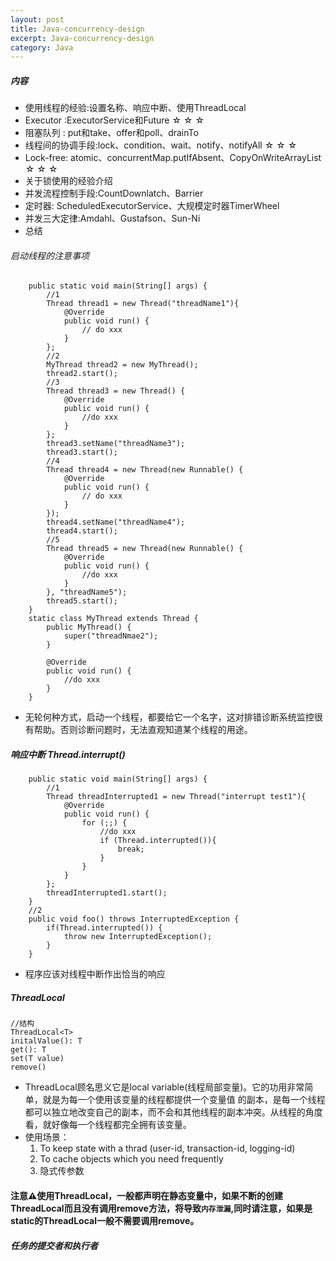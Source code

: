 ```yaml
---
layout: post
title: Java-concurrency-design
excerpt: Java-concurrency-design
category: Java
---
```


##### 内容
- 使用线程的经验:设置名称、响应中断、使用ThreadLocal
- Executor :ExecutorService和Future ☆ ☆ ☆
- 阻塞队列 : put和take、offer和poll、drainTo 
- 线程间的协调手段:lock、condition、wait、notify、notifyAll ☆ ☆ ☆ 
- Lock-free: atomic、concurrentMap.putIfAbsent、CopyOnWriteArrayList ☆ ☆ ☆ 
- 关于锁使用的经验介绍
- 并发流程控制手段:CountDownlatch、Barrier
- 定时器: ScheduledExecutorService、大规模定时器TimerWheel 
- 并发三大定律:Amdahl、Gustafson、Sun-Ni
- 总结 

###### 启动线程的注意事项

```
    public static void main(String[] args) {
        //1
        Thread thread1 = new Thread("threadName1"){
            @Override
            public void run() {
                // do xxx
            }
        };
        //2
        MyThread thread2 = new MyThread();
        thread2.start();
        //3
        Thread thread3 = new Thread() {
            @Override
            public void run() {
                //do xxx
            }
        };
        thread3.setName("threadName3");
        thread3.start();
        //4
        Thread thread4 = new Thread(new Runnable() {
            @Override
            public void run() {
                // do xxx
            }
        });
        thread4.setName("threadName4");
        thread4.start();
        //5
        Thread thread5 = new Thread(new Runnable() {
            @Override
            public void run() {
                //do xxx
            }
        }, "threadName5");
        thread5.start();
    }
    static class MyThread extends Thread {
        public MyThread() {
            super("threadNmae2");
        }

        @Override
        public void run() {
            //do xxx
        }
    }
```

- 无轮何种方式，启动一个线程，都要给它一个名字，这对排错诊断系统监控很有帮助。否则诊断问题时，无法直观知道某个线程的用途。

##### 响应中断 Thread.interrupt()

```
    public static void main(String[] args) {
        //1
        Thread threadInterrupted1 = new Thread("interrupt test1"){
            @Override
            public void run() {
                for (;;) {
                    //do xxx
                    if (Thread.interrupted()){
                        break;
                    }
                }
            }
        };
        threadInterrupted1.start();
    }
    //2
    public void foo() throws InterruptedException {
        if(Thread.interrupted()) {
            throw new InterruptedException();
        }
    }
```

- 程序应该对线程中断作出恰当的响应

##### ThreadLocal

```
//结构
ThreadLocal<T>
initalValue(): T
get(): T
set(T value)
remove()
```

- ThreadLocal顾名思义它是local variable(线程局部变量)。它的功用非常简单，就是为每一个使用该变量的线程都提供一个变量值
的副本，是每一个线程都可以独立地改变自己的副本，而不会和其他线程的副本冲突。从线程的角度看，就好像每一个线程都完全拥有该变量。
- 使用场景：
  1. To keep state with a thrad (user-id, transaction-id, logging-id)
  2. To cache objects which you need frequently
  3. 隐式传参数
#### 注意⚠️使用ThreadLocal，一般都声明在静态变量中，如果不断的创建ThreadLocal而且没有调用remove方法，将导致`内存泄漏`,同时请注意，如果是static的ThreadLocal一般不需要调用remove。

##### 任务的提交者和执行者

